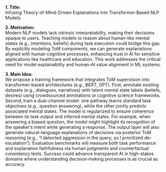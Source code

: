 **1. Title:**  
Infusing Theory-of-Mind-Driven Explanations into Transformer-Based NLP Models  

**2. Motivation:**  
Modern NLP models lack intrinsic interpretability, making their decisions opaque to users. Teaching models to reason about human-like mental states (e.g., intentions, beliefs) during task execution could bridge this gap. By explicitly modeling ToM components, we can generate explanations aligned with human cognitive processes, enhancing trust in AI for sensitive applications like healthcare and education. This work addresses the critical need for model explainability and human-AI value alignment in ML systems.  

**3. Main Idea:**  
We propose a training framework that integrates ToM supervision into transformer-based architectures (e.g., BERT, GPT). First, annotate existing datasets (e.g., dialogues, narratives) with latent mental state labels (beliefs, desires) using crowdsourced annotations or cognitive science frameworks. Second, train a dual-channel model: one pathway learns standard task objectives (e.g., question answering), while the other jointly predicts associated mental states. The model is regularized to ensure coherence between its task output and inferred mental states. For example, when answering a biased question, the model might highlight its recognition of the speaker’s intent while generating a response. The output layer will also generate natural-language explanations of decisions via posterior ToM reasoning (e.g., “I detected aggression in the query, so I prioritized de-escalation”). Evaluation benchmarks will measure both task performance and explanation faithfulness via human judgments and counterfactual consistency tests. Success could advance transparent AI in high-stakes domains where understanding decision-making processes is as crucial as accuracy.